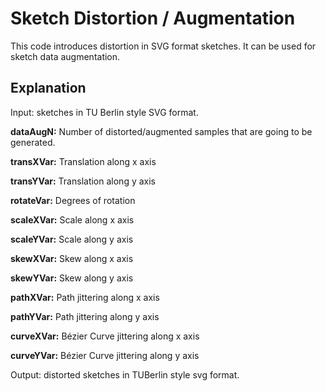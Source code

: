 # Sketch Distortion / Augmentation
This code introduces distortion in SVG format sketches. It can be used for sketch data augmentation.

## Explanation

Input: sketches in TU Berlin style SVG format.

**dataAugN:** Number of distorted/augmented samples that are going to be generated.

**transXVar:** Translation along x axis

**transYVar:** Translation along y axis

**rotateVar:** Degrees of rotation

**scaleXVar:** Scale along x axis

**scaleYVar:** Scale along y axis

**skewXVar:** Skew along x axis

**skewYVar:** Skew along y axis

**pathXVar:** Path jittering along x axis

**pathYVar:** Path jittering along y axis

**curveXVar:** Bézier Curve jittering along x axis

**curveYVar:** Bézier Curve jittering along y axis

Output: distorted sketches in TUBerlin style svg format.